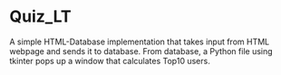 # Quiz_LT
A simple HTML-Database implementation that takes input from HTML webpage and sends it to database.
From database, a Python file using tkinter pops up a window that calculates Top10 users.

##
